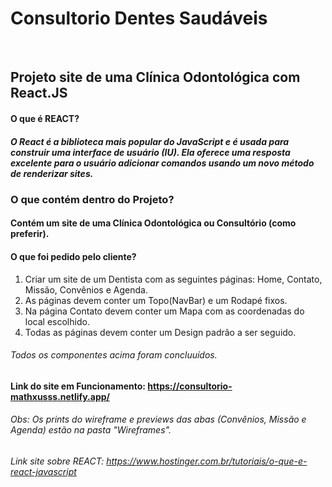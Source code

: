 # Consultorio Dentes Saudáveis
&nbsp;
## Projeto site de uma Clínica Odontológica com React.JS
#### O que é REACT?
##### O React é a biblioteca mais popular do JavaScript e é usada para construir uma interface de usuário (IU). Ela oferece uma resposta excelente para o usuário adicionar comandos usando um novo método de renderizar sites.
### O que contém dentro do Projeto?
#### Contém um site de uma Clínica Odontológica ou Consultório (como preferir).
#### O que foi pedido pelo cliente?
1. Criar um site de um Dentista com as seguintes páginas: Home, Contato, Missão, Convênios e Agenda.
2. As páginas devem conter um Topo(NavBar) e um Rodapé fixos.
3. Na página Contato devem conter um Mapa com as coordenadas do local escolhido.
4. Todas as páginas devem conter um Design padrão a ser seguido. 
###### Todos os componentes acima foram concluuídos.

#### Link do site em Funcionamento: https://consultorio-mathxusss.netlify.app/

###### Obs: Os prints do wireframe e previews das abas (Convênios, Missão e Agenda) estão na pasta "Wireframes".
###### Link site sobre REACT: https://www.hostinger.com.br/tutoriais/o-que-e-react-javascript
